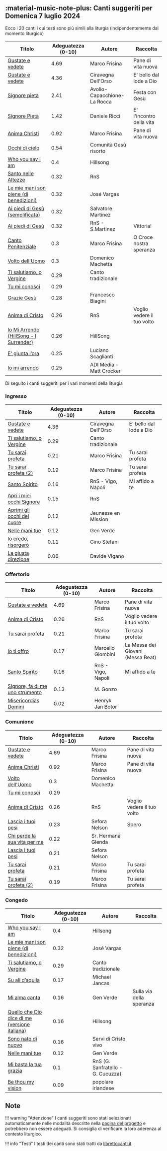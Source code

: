 ## :material-music-note-plus: Canti suggeriti per Domenica 7 luglio 2024

Ecco i 20 canti i cui testi sono più simili alla liturgia (indipendentemente dal momento liturgico)

| Titolo | Adeguatezza (0-10) | Autore | Raccolta |
| --- | --- | --- | --- |
| [Gustate e vedete](https://www.librettocanti.it/mod_canti_gestione#!canto/vedi/2152) | 4.69 | Marco Frisina | Pane di vita nuova |
| [Gustate e vedete](https://www.librettocanti.it/mod_canti_gestione#!canto/vedi/2355) | 4.36 | Ciravegna Dell'Orso | E' bello dal lode a Dio |
| [Signore pietà  ](https://www.librettocanti.it/mod_canti_gestione#!canto/vedi/2345) | 2.41 | Avolio-Capacchione-La Rocca | Festa con Gesù |
| [Signore Pietà](https://www.librettocanti.it/mod_canti_gestione#!canto/vedi/2084) | 1.42 | Daniele Ricci | E' l'incontro della vita |
| [Anima Christi](https://www.librettocanti.it/mod_canti_gestione#!canto/vedi/2083) | 0.92 | Marco Frisina | Pane di vita nuova |
| [Occhi di cielo](https://www.librettocanti.it/mod_canti_gestione#!canto/vedi/1621) | 0.54 | Comunità Gesù risorto |  |
| [Who you say I am](https://www.librettocanti.it/mod_canti_gestione#!canto/vedi/2121) | 0.4 | Hillsong |  |
| [Santo nelle Altezze ](https://www.librettocanti.it/mod_canti_gestione#!canto/vedi/2150) | 0.32 | RnS |  |
| [Le mie mani son piene (di benedizioni)](https://www.librettocanti.it/mod_canti_gestione#!canto/vedi/2405) | 0.32 | José Vargas |  |
| [Ai piedi di Gesù (semplificata)](https://www.librettocanti.it/mod_canti_gestione#!canto/vedi/1889) | 0.32 | Salvatore Martinez |  |
| [Ai piedi di Gesù](https://www.librettocanti.it/mod_canti_gestione#!canto/vedi/1446) | 0.32 | RnS - S.Martinez | Vittoria! |
| [Canto Penitenziale](https://www.librettocanti.it/mod_canti_gestione#!canto/vedi/2291) | 0.3 | Marco Frisina | O Croce nostra speranza |
| [Volto dell'Uomo](https://www.librettocanti.it/mod_canti_gestione#!canto/vedi/2367) | 0.3 | Domenico Machetta |  |
| [Ti salutiamo, o Vergine](https://www.librettocanti.it/mod_canti_gestione#!canto/vedi/1712) | 0.29 | Canto tradizionale  |  |
| [Tu mi conosci](https://www.librettocanti.it/mod_canti_gestione#!canto/vedi/1828) | 0.29 |  |  |
| [Grazie Gesù](https://www.librettocanti.it/mod_canti_gestione#!canto/vedi/2526) | 0.28 | Francesco Biagini |  |
| [Anima di Cristo](https://www.librettocanti.it/mod_canti_gestione#!canto/vedi/1890) | 0.26 | RnS | Voglio vedere il tuo volto |
| [Io Mi Arrendo (HillSong - I Surrender)](https://www.librettocanti.it/mod_canti_gestione#!canto/vedi/1972) | 0.26 | HillSong |  |
| [E' giunta l’ora](https://www.librettocanti.it/mod_canti_gestione#!canto/vedi/170) | 0.25 | Luciano Scaglianti |  |
| [Io mi arrendo](https://www.librettocanti.it/mod_canti_gestione#!canto/vedi/2483) | 0.25 | ADI Media - Matt Crocker |  |

Di seguito i canti suggeriti per i vari momenti della liturgia

### Ingresso

| Titolo | Adeguatezza (0-10) | Autore | Raccolta |
| --- | --- | --- | --- |
| [Gustate e vedete](https://www.librettocanti.it/mod_canti_gestione#!canto/vedi/2355) | 4.36 | Ciravegna Dell'Orso | E' bello dal lode a Dio |
| [Ti salutiamo, o Vergine](https://www.librettocanti.it/mod_canti_gestione#!canto/vedi/1712) | 0.29 | Canto tradizionale  |  |
| [Tu sarai profeta](https://www.librettocanti.it/mod_canti_gestione#!canto/vedi/464) | 0.21 | Marco Frisina | Tu sarai profeta |
| [Tu sarai profeta (2)](https://www.librettocanti.it/mod_canti_gestione#!canto/vedi/1955) | 0.19 | Marco Frisina | Tu sarai profeta |
| [Santo Spirito](https://www.librettocanti.it/mod_canti_gestione#!canto/vedi/2325) | 0.16 | RnS - Vigo, Napoli | Mi affido a te |
| [Apri i miei occhi Signore](https://www.librettocanti.it/mod_canti_gestione#!canto/vedi/1567) | 0.15 | RnS |  |
| [Aprimi gli occhi del cuore](https://www.librettocanti.it/mod_canti_gestione#!canto/vedi/2135) | 0.12 | Jeunesse en Mission |  |
| [Nelle mani tue](https://www.librettocanti.it/mod_canti_gestione#!canto/vedi/2782) | 0.12 | Gen Verde |  |
| [Io credo, risorgerò](https://www.librettocanti.it/mod_canti_gestione#!canto/vedi/249) | 0.11 | Gino Stefani |  |
| [La giusta direzione](https://www.librettocanti.it/mod_canti_gestione#!canto/vedi/2664) | 0.06 | Davide Vigano |  |

### Offertorio

| Titolo | Adeguatezza (0-10) | Autore | Raccolta |
| --- | --- | --- | --- |
| [Gustate e vedete](https://www.librettocanti.it/mod_canti_gestione#!canto/vedi/2152) | 4.69 | Marco Frisina | Pane di vita nuova |
| [Anima di Cristo](https://www.librettocanti.it/mod_canti_gestione#!canto/vedi/1890) | 0.26 | RnS | Voglio vedere il tuo volto |
| [Tu sarai profeta](https://www.librettocanti.it/mod_canti_gestione#!canto/vedi/464) | 0.21 | Marco Frisina | Tu sarai profeta |
| [Io ti offro](https://www.librettocanti.it/mod_canti_gestione#!canto/vedi/1768) | 0.17 | Marcello Giombini | La Messa dei Giovani (Messa Beat) |
| [Santo Spirito](https://www.librettocanti.it/mod_canti_gestione#!canto/vedi/2325) | 0.16 | RnS - Vigo, Napoli | Mi affido a te |
| [Signore, fa di me uno strumento](https://www.librettocanti.it/mod_canti_gestione#!canto/vedi/1797) | 0.13 | M. Gonzo |  |
| [Misericordias Domini](https://www.librettocanti.it/mod_canti_gestione#!canto/vedi/1829) | 0.02 | Henryk Jan Botor |  |

### Comunione

| Titolo | Adeguatezza (0-10) | Autore | Raccolta |
| --- | --- | --- | --- |
| [Gustate e vedete](https://www.librettocanti.it/mod_canti_gestione#!canto/vedi/2152) | 4.69 | Marco Frisina | Pane di vita nuova |
| [Anima Christi](https://www.librettocanti.it/mod_canti_gestione#!canto/vedi/2083) | 0.92 | Marco Frisina | Pane di vita nuova |
| [Volto dell'Uomo](https://www.librettocanti.it/mod_canti_gestione#!canto/vedi/2367) | 0.3 | Domenico Machetta |  |
| [Tu mi conosci](https://www.librettocanti.it/mod_canti_gestione#!canto/vedi/1828) | 0.29 |  |  |
| [Anima di Cristo](https://www.librettocanti.it/mod_canti_gestione#!canto/vedi/1890) | 0.26 | RnS | Voglio vedere il tuo volto |
| [Lascia i tuoi pesi](https://www.librettocanti.it/mod_canti_gestione#!canto/vedi/2778) | 0.23 | Sefora Nelson | Spero |
| [Chi perde la sua vita per me](https://www.librettocanti.it/mod_canti_gestione#!canto/vedi/2665) | 0.22 | Sr. Hermana Glenda |  |
| [Lascia i tuoi pesi](https://www.librettocanti.it/mod_canti_gestione#!canto/vedi/2542) | 0.21 | Sefora Nelson |  |
| [Tu sarai profeta](https://www.librettocanti.it/mod_canti_gestione#!canto/vedi/464) | 0.21 | Marco Frisina | Tu sarai profeta |
| [Tu sarai profeta (2)](https://www.librettocanti.it/mod_canti_gestione#!canto/vedi/1955) | 0.19 | Marco Frisina | Tu sarai profeta |

### Congedo

| Titolo | Adeguatezza (0-10) | Autore | Raccolta |
| --- | --- | --- | --- |
| [Who you say I am](https://www.librettocanti.it/mod_canti_gestione#!canto/vedi/2121) | 0.4 | Hillsong |  |
| [Le mie mani son piene (di benedizioni)](https://www.librettocanti.it/mod_canti_gestione#!canto/vedi/2405) | 0.32 | José Vargas |  |
| [Ti salutiamo, o Vergine](https://www.librettocanti.it/mod_canti_gestione#!canto/vedi/1712) | 0.29 | Canto tradizionale  |  |
| [Su ali d’aquila](https://www.librettocanti.it/mod_canti_gestione#!canto/vedi/443) | 0.17 | Michael Jancas |  |
| [Mi alma canta](https://www.librettocanti.it/mod_canti_gestione#!canto/vedi/1756) | 0.16 | Gen Verde  | Sulla via della speranza |
| [Quello che Dio dice di me (versione italiana)](https://www.librettocanti.it/mod_canti_gestione#!canto/vedi/2120) | 0.16 | Hillsong |  |
| [Sono nato di nuovo](https://www.librettocanti.it/mod_canti_gestione#!canto/vedi/2043) | 0.16 | Servi di Cristo vivo |  |
| [Nelle mani tue](https://www.librettocanti.it/mod_canti_gestione#!canto/vedi/2782) | 0.12 | Gen Verde |  |
| [Mi basta la tua grazia](https://www.librettocanti.it/mod_canti_gestione#!canto/vedi/1752) | 0.1 | RnS (G. Sanfratello - G. Cucuzza)  |  |
| [Be thou my vision](https://www.librettocanti.it/mod_canti_gestione#!canto/vedi/2162) | 0.09 | popolare irlandese |  |

## Note
!!! warning "Attenzione"
    I canti suggeriti sono stati selezionati automaticamente nelle modalità descritte nella [pagina del progetto](https://hildegard.it/progetto/) e potrebbero non essere adeguati. Si consiglia di verificare la loro aderenza al contesto liturgico.

!!! info "Testi"
    I testi dei canti sono stati tratti da [librettocanti.it](https://www.librettocanti.it/).


